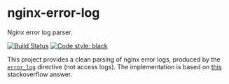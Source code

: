 # nginx-error-log
Nginx error log parser.

[![Build Status](https://travis-ci.com/madsmtm/nginx-error-log.svg)](https://travis-ci.com/madsmtm/nginx-error-log)
[![Code style: black](https://img.shields.io/badge/code%20style-black-000000.svg)](https://github.com/ambv/black)

This project provides a clean parsing of nginx error logs, produced by the
[`error_log`](https://nginx.org/en/docs/ngx_core_module.html#error_log) directive (not
access logs). The implementation is based on
[this](https://stackoverflow.com/a/26125951) stackoverflow answer.
